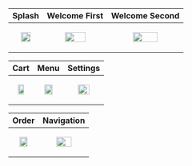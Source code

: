    
|  **Splash**| **Welcome First** |**Welcome Second**|
|--|--|--|
| <p align="center"> <img src="https://user-images.githubusercontent.com/73083104/190842969-7995a848-5e84-48da-87bd-511d9c614a0b.png" width="60%"> </p> | <p align="center"> <img src="https://user-images.githubusercontent.com/73083104/190843010-78c3da66-8e3c-4b8d-9486-e75e924a95ed.png" width="60%"> </p> |<p align="center"> <img src="https://user-images.githubusercontent.com/73083104/190843036-b3a12690-1777-47fa-a165-08090e323852.png" width="60%"> </p>|

   
|  **Cart**| **Menu** |**Settings**|
|--|--|--|
| <p align="center"> <img src="https://user-images.githubusercontent.com/73083104/190843159-fc9caf88-5839-4be6-aadf-065177735246.png" width="60%"> </p> | <p align="center"> <img src="https://user-images.githubusercontent.com/73083104/190843167-7760e923-f8c8-4fac-a64b-e009436c082f.png" width="60%"> </p> |<p align="center"> <img src="https://user-images.githubusercontent.com/73083104/190843169-4d25e29c-825b-4329-ba52-233d858dcb4c.png" width="60%"> </p>|


   
|  **Order**| **Navigation** | 
|--|--|
| <p align="center"> <img src="https://user-images.githubusercontent.com/73083104/190843300-529d5cdd-e74d-4b8f-8f28-413346b770d2.png" width="60%"> </p> | <p align="center"> <img src="https://user-images.githubusercontent.com/73083104/190843303-438e01e8-d41b-4bd4-9292-1dd7535e9457.png" width="60%">
  

